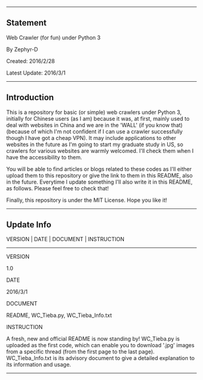 
---------------------------------------------------------
Statement
---------------------------------------------------------

Web Crawler (for fun) under Python 3 

By Zephyr-D

Created: 2016/2/28

Latest Update: 2016/3/1



---------------------------------------------------------
Introduction
---------------------------------------------------------

This is a repository for basic (or simple) web crawlers under Python 3, initially for Chinese users (as I am) because it was, at first, mainly used to deal with websites in China and we are in the 'WALL' (if you know that)(because of which I'm not confident if I can use a crawler successfully though I have got a cheap VPN). It may include applications to other websites in the future as I'm going to start my graduate study in US, so crawlers for various websites are warmly welcomed. I'll check them when I have the accessibility to them.

You will be able to find articles or blogs related to these codes as I'll either upload them to this repository or give the link to them in this README, also in the future. Everytime I update something I'll also write it in this README, as follows. Please feel free to check that!

Finally, this repository is under the MIT License. Hope you like it!



---------------------------------------------------------
Update Info
---------------------------------------------------------

VERSION | DATE | DOCUMENT | INSTRUCTION

---------------------------------------------------------

VERSION

1.0

DATE

2016/3/1

DOCUMENT

README, WC_Tieba.py, WC_Tieba_Info.txt

INSTRUCTION

A fresh, new and official README is now standing by! WC_Tieba.py is uploaded as the first code, which can enable you to download '.jpg' images from a specific thread (from the first page to the last page). WC_Tieba_Info.txt is its advisory document to give a detailed explanation to its information and usage.

---------------------------------------------------------





